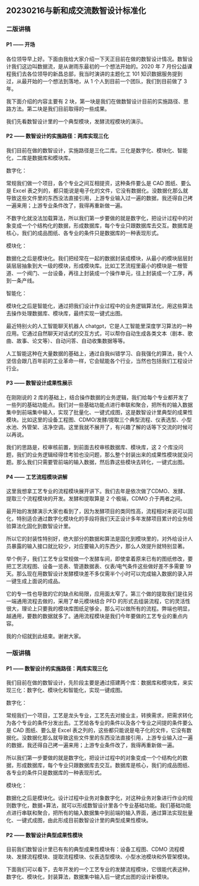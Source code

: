 ## 20230216与新和成交流数智设计标准化

### 二版讲稿

#### P1 —— 开场

各位领导早上好。下面由我给大家介绍一下天正目前在做的数智设计情况。数智设计我们这边叫数据流，是从谢雨东最初的一个想法开始的。2020 年 7 月份公益课程我们去各位领导的新昌总部，我当时演讲的主题化工 101 知识数据服务提到过，从最开始的一个想法到落地，从 1 个人到目前一个团队，我们到目前做了 3 年。

我下面介绍的内容主要有 2 块，第一块是我们在做数智设计目前的实施路径、思路方法。第二块是我们目前取得的一些成果。

我们先看数智设计里的一个典型模块，发酵流程模块的演示。

#### P2 —— 数智设计的实施路径：两库实现三化

我们目前在做的数智设计，实施路径是三化二库。三化是数字化、模块化、智能化，二库是数据库和模块库。

数字化：

常规我们做一个项目，各个专业之间互相提资，这种条件要么是 CAD 图纸、要么是 Excel 表之列的，都只能说是电子化的文件，它没有数据化。没数据化那么就导致这些文件里的东西没法直接引用，上游专业输入过一遍的数据，我还得自己拷一遍来用；上游专业条件改了，我得再重新做一遍。

不数字化就没法加载算法，所以我们第一步要做的就是数字化，把设计过程中的对象变成一个个结构化的数据，形成数据库，每个专业只跟数据库去交互。数据库是核心，我们的成品图纸、各专业的条件只是数据库的一种表现形式。

模块化：

数据化之后是模块化。我们把经常在一起的数据封装成模块，从最小的模块层层封装层层抽象到大一级的模块，形成模块库。比如工艺流程里最小的模块是一根管道、一个阀门、一台设备，再往上封装成一个操作单元，往上封装成一个工序，再到一条产线。

智能化：

模块化之后是智能化，通过把我们设计作业过程中的业务逻辑算法化，用这些算法去操作处理数据库、模块库，最终实现一键式出图。

最近特别火的人工智能聊天机器人 chatgpt，它是人工智能里深度学习算法的一种应用。它通过自然聊天对话式的交互方式，可以帮你自动生成各类文本（剧本、歌曲、故事、论文等）、自动问答、自动收集数据等等。

人工智能这种在大量数据的基础上，通过自我纠错学习、自我强化的算法，我个人坚信会跟几百年前的工业革命一样，它会赋能各个行业，当然也包括我们工程设计行业。

#### P3 —— 数智设计成果性展示

在刚刚说的 2 库的基础上，结合操作数据的业务逻辑，我们给每个专业都开发了一些列的基础功能点。我们对一些基础功能点进行串联和聚合，把所有的输入数据集中到前端集中输入，实现了批量化、一键式成图，这是数智设计里典型的成果性模块。比如这里的设备工程图、CDMO/发酵/提取三个典型流程、仪表选型、小型水池、外管架、洁净空调。这里我就不展开了，有兴趣了解的话等下交流的时候可以再说。

我们的思路是，校审核前置，到前面去校审核数据库、模块库，这 2 个库没问题，我们的业务逻辑经得住考验也没问题，那么整个封装出来的成果性模块就没问题。那么我们只需要管前端的输入数据，然后靠这些模块去转化，一键式出图。

#### P4 —— 工艺流程模块讲解

这里我想拿工艺专业的流程模块展开讲下。我们去年是依次做了CDMO、发酵、提取三个流程模块的开发。发酵和提取算是 2 个极端，CDMO 介于两者之间。

最开始的发酵演示大家也看到了，因为发酵项目的类同性高，流程相对来说可以固化，特别适合通过数字化模块化的手段将我们天正设计多年发酵项目累计的业务经验算法化固化到数智设计里。

所以它的封装性特别好，绝大部分的数据和算法是固化到模块里的，对外给设计人员暴露的输入接口就比较少，对应要输入的东西少，那么人效提升就特别显著。

举个例子，我们工艺专业常规做一个发酵车间，即使拿着原来已有的图纸修改，要把工艺流程图、设备一览表、管道数据表、仪表/电气条件这些做好差不多需要 19 天。那么现在用数智设计发酵模块差不多仅需半个小时可以完成输入数据的录入并一键生成上面说的成品。

它的专一性也导致的它的缺点和局限，应用面太窄了。第三个做的提取我们是往另一端通用流程去做的，采用了单元模块结合 PFD 的形式去组装流程，它的灵活性很大，理论上只要我的模块库图纸足够全，那么可以做所有的流程。弊端也明显，越通用，要数的数据就多了。通用流程模块是我们今年要做的工艺专业的重点内容。

我的介绍就到此结束。谢谢大家。

### 一版讲稿

#### P1 —— 数智设计的实施路径：两库实现三化

我们目前在做的数智设计，先阶段主要是通过搭建两个库：数据库和模块库，来实现三化：数字化、模块化和智能化，实现一键成图。

数字化：

常规我们一个项目，工艺是龙头专业，工艺先去对接业主，转换需求，把需求转化为各个专业的条件分发出去。工艺给各专业的条件以及各个专业之间提的条件要么是 CAD 图纸、要么是 Excel 表之列的，这些都只能说是电子化的文件，它没有数据化。没数据化那么就导致这些文件里的东西没法直接引用，上游专业输入过一遍的数据，我还得自己拷一遍来用；上游专业条件改了，我得再重新做一遍。

所以我们第一步要做的就是数字化，把设计过程中的对象变成一个个结构化的数据，形成数据库，每个专业只跟数据库去交互。数据库是核心，我们的成品图纸、各专业的条件只是数据库的一种表现形式。

模块化：

数据化之后是模块化。设计过程中业务对象数字化，对这种业务对象进行作业的规则数字化，数据+算法，就可以形成数智设计里各个专业基础功能。我们基础功能点进行串联和聚合，把所有的输入数据集中到前端的输入界面，通过算法实现批量化、一键式成图，由此形成目前数智设计里的典型成果性模块。

#### P2 —— 数智设计典型成果性模块

目前我们数智设计里已有有的典型成果性模块有：设备工程图、CDMO 流程模块、发酵流程模块、提取流程模块、仪表选型模块、小型水池模块和外管架模块。

下面我们可以看下，去年开发的一个工艺专业的发酵流程模块，它很能代表这种，数字化、模块化，封装算法，数据集中输入后一键式出图的设计新模块。
